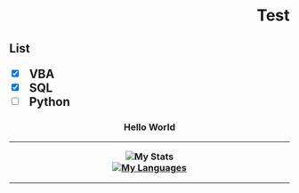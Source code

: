 <h1 align="right"> Test

<h2 align="left"> List

* [x] VBA
* [x] SQL
* [ ] Python

<h3 align="center"> Hello World




****
![My Stats](https://github-readme-stats.vercel.app/api?username=mdoru&count_private=true&show_icons=true&theme=radical) <br /> [![My Languages](https://github-readme-stats.vercel.app/api/top-langs/?username=mdoru&langs_count=10&layout=compact&theme=radical)](https://github.com/mdoru/github-readme-stats)
****
